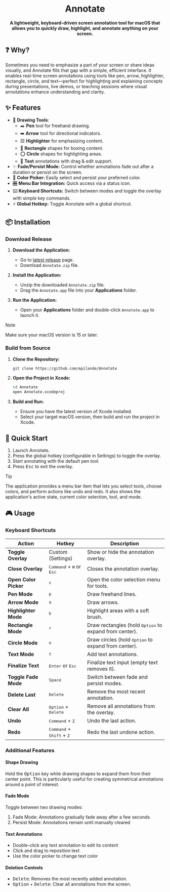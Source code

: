 <div align="center">
  <h1>Annotate</h1>
</div>

 <p align="center">
  <strong>A lightweight, keyboard-driven screen annotation tool for macOS that allows you to quickly draw, highlight, and annotate anything on your screen.</strong>
</p>

## ❓ Why?

Sometimes you need to emphasize a part of your screen or share ideas visually, and Annotate fills that gap with a simple, efficient interface. It enables real-time screen annotations using tools like pen, arrow, highlighter, rectangle, circle, and text—perfect for highlighting and explaining concepts during presentations, live demos, or teaching sessions where visual annotations enhance understanding and clarity.

## ✨ Features

- 🎨 **Drawing Tools**:
  - ✒️ **Pen** tool for freehand drawing.
  - ➡️ **Arrow** tool for directional indicators.
  - 🟨 **Highlighter** for emphasizing content.
  - 🔲 **Rectangle** shapes for boxing content.
  - ⭕ **Circle** shapes for highlighting areas.
  - 📝 **Text** annotations with drag & edit support.
- ✨ **Fade/Persist Mode:** Control whether annotations fade out after a duration or persist on the screen.
- 🌈 **Color Picker:** Easily select and persist your preferred color.
- 🎛️ **Menu Bar Integration:** Quick access via a status icon.
- ⌨️ **Keyboard Shortcuts:** Switch between modes and toggle the overlay with simple key commands.
- ⚡ **Global Hotkey:** Toggle Annotate with a global shortcut.

## 📦 Installation

### Download Release

1. **Download the Application:**

   - Go to [latest release](https://github.com/epilande/Annotate/releases/latest) page.
   - Download `Annotate.zip` file.

2. **Install the Application:**

   - Unzip the downloaded `Annotate.zip` file.
   - Drag the `Annotate.app` file into your **Applications** folder.

3. **Run the Application:**

   - Open your **Applications** folder and double-click `Annotate.app` to launch it.

> [!NOTE]
> Make sure your macOS version is 15 or later.

### Build from Source

1. **Clone the Repository:**

   ```sh
   git clone https://github.com/epilande/Annotate
   ```

2. **Open the Project in Xcode:**

   ```sh
   cd Annotate
   open Annotate.xcodeproj
   ```

3. **Build and Run:**
   - Ensure you have the latest version of Xcode installed.
   - Select your target macOS version, then build and run the project in Xcode.

## 🚀 Quick Start

1. Launch Annotate.
2. Press the global hotkey (configurable in Settings) to toggle the overlay.
3. Start annotating with the default pen tool.
4. Press <kbd>Esc</kbd> to exit the overlay.

> [!TIP]
> The application provides a menu bar item that lets you select tools, choose colors, and perform actions like undo and redo.
> It also shows the application's active state, current color selection, tool, and mode.

## 🎮 Usage

### Keyboard Shortcuts

| Action                | Hotkey                                               | Description                                                     |
| --------------------- | ---------------------------------------------------- | --------------------------------------------------------------- |
| **Toggle Overlay**    | Custom (Settings)                                    | Show or hide the annotation overlay.                            |
| **Close Overlay**     | <kbd>Command</kbd> + <kbd>W</kbd> or <kbd>Esc</kbd>  | Closes the annotation overlay.                                  |
| **Open Color Picker** | <kbd>c</kbd>                                         | Open the color selection menu for tools.                        |
| **Pen Mode**          | <kbd>p</kbd>                                         | Draw freehand lines.                                            |
| **Arrow Mode**        | <kbd>a</kbd>                                         | Draw arrows.                                                    |
| **Highlighter Mode**  | <kbd>h</kbd>                                         | Highlight areas with a soft brush.                              |
| **Rectangle Mode**    | <kbd>r</kbd>                                         | Draw rectangles (hold <kbd>Option</kbd> to expand from center). |
| **Circle Mode**       | <kbd>o</kbd>                                         | Draw circles (hold <kbd>Option</kbd> to expand from center).    |
| **Text Mode**         | <kbd>t</kbd>                                         | Add text annotations.                                           |
| **Finalize Text**     | <kbd>Enter</kbd> or <kbd>Esc</kbd>                   | Finalize text input (empty text removes it).                    |
| **Toggle Fade Mode**  | <kbd>Space</kbd>                                     | Switch between fade and persist modes.                          |
| **Delete Last**       | <kbd>Delete</kbd>                                    | Remove the most recent annotation.                              |
| **Clear All**         | <kbd>Option</kbd> + <kbd>Delete</kbd>                | Remove all annotations from the overlay.                        |
| **Undo**              | <kbd>Command</kbd> + <kbd>Z</kbd>                    | Undo the last action.                                           |
| **Redo**              | <kbd>Command</kbd> + <kbd>Shift</kbd> + <kbd>Z</kbd> | Redo the last undone action.                                    |

### Additional Features

#### Shape Drawing

Hold the <kbd>Option</kbd> key while drawing shapes to expand them from their center point. This is particularly useful for creating symmetrical annotations around a point of interest.

#### Fade Mode

Toggle between two drawing modes:

1. Fade Mode: Annotations gradually fade away after a few seconds
2. Persist Mode: Annotations remain until manually cleared

#### Text Annotations

- Double-click any text annotation to edit its content
- Click and drag to reposition text
- Use the color picker to change text color

#### Deletion Controls

- <kbd>Delete</kbd>: Removes the most recently added annotation.
- <kbd>Option</kbd> + <kbd>Delete</kbd>: Clear all annotations from the screen.


